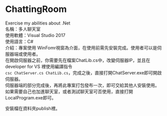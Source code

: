 # ChattingRoom
Exercise my abilities about .Net <br/>
名稱：多人聊天室 <br/>
使用軟體：Visual Studio 2017 <br/>
使用語言：C# <br/>
介紹：專案使用 WinFomr視窗為介面，在使用前需先安裝完成。使用者可以是伺服器端或使用者。 <br/>
  在開啟伺服器之前，你需要先在檔案ChatLib.cs中，改變伺服器IP，並且在developer for VS 裡使用編譯指令 <br/>
  `csc ChatServer.cs ChatLib.cs`，完成之後，直接打開ChatServer.exe即可開啟伺服器。 <br/>
  伺服器端的部分完成後，再將此專案打包發布一次，即可交給其他人安裝使用。 <br/>
  如果需要自己也加進聊天室，或者測試聊天室可否使用，直接打開LocalProgram.exe即可。 <br/>


安裝檔在資料夾publish裡。
